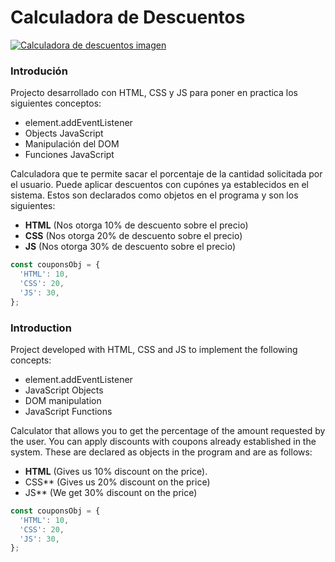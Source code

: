 # Calculadora de Descuentos 

[![Calculadora de descuentos imagen](https://i.imgur.com/uXFiUps.png "Calculadora de descuentos imagen")](https://imgur.com/gallery/LfbPTAn "Calculadora de descuentos imagen")
### Introdución
Projecto desarrollado con HTML, CSS y JS para poner en practica los siguientes conceptos:
- element.addEventListener
- Objects JavaScript
- Manipulación del DOM
- Funciones JavaScript

Calculadora que te permite sacar el porcentaje de la cantidad solicitada por el usuario.
Puede aplicar descuentos con cupónes ya establecidos en el sistema. Estos son declarados como objetos en el programa y son los siguientes:
- **HTML** (Nos otorga 10% de descuento sobre el precio)
- **CSS** (Nos otorga 20% de descuento sobre el precio)
- **JS** (Nos otorga 30% de descuento sobre el precio)

```javascript
const couponsObj = {
  'HTML': 10,
  'CSS': 20,
  'JS': 30,
};
```

### Introduction
Project developed with HTML, CSS and JS to implement the following concepts:
- element.addEventListener
- JavaScript Objects
- DOM manipulation
- JavaScript Functions

Calculator that allows you to get the percentage of the amount requested by the user.
You can apply discounts with coupons already established in the system. These are declared as objects in the program and are as follows:
- **HTML** (Gives us 10% discount on the price).
- CSS** (Gives us 20% discount on the price)
- JS** (We get 30% discount on the price)

```javascript
const couponsObj = {
  'HTML': 10,
  'CSS': 20,
  'JS': 30,
};
```

